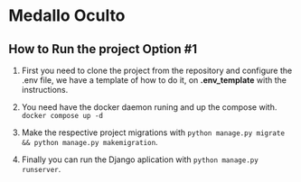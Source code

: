 # **Medallo Oculto**
## How to Run the project Option #1 ##

1. First you need to clone the project from the repository and configure the .env file, we have a template of how to do it, on **.env_template** with the instructions.

2. You need have the docker daemon runing and up the compose with. `docker compose up -d`

3. Make the respective project migrations with `python manage.py migrate && python manage.py makemigration`.

4. Finally you can run the Django aplication with `python manage.py runserver`.

